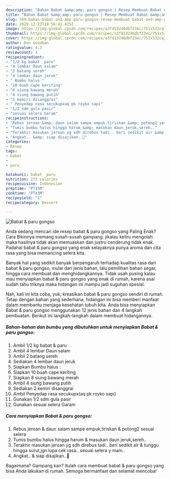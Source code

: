 ```yaml
---
description: "Bahan Babat &amp;amp; paru gongso | Resep Membuat Babat &amp;amp; paru gongso Yang Sedap"
title: "Bahan Babat &amp;amp; paru gongso | Resep Membuat Babat &amp;amp; paru gongso Yang Sedap"
slug: 769-bahan-babat-and-amp-paru-gongso-resep-membuat-babat-and-amp-paru-gongso-yang-sedap
date: 2020-12-22T19:56:41.425Z
image: https://img-global.cpcdn.com/recipes/a3fd13246dbf23ec/751x532cq70/babat-paru-gongso-foto-resep-utama.jpg
thumbnail: https://img-global.cpcdn.com/recipes/a3fd13246dbf23ec/751x532cq70/babat-paru-gongso-foto-resep-utama.jpg
cover: https://img-global.cpcdn.com/recipes/a3fd13246dbf23ec/751x532cq70/babat-paru-gongso-foto-resep-utama.jpg
author: Don Goodman
ratingvalue: 4.3
reviewcount: 3
recipeingredient:
- "1/2 kg babat  paru"
- "4 lembar Daun salam"
- "2 batang sereh"
- "4 lembar daun jeruk"
- " Bumbu halus "
- "10 buah cape keriting"
- "8 siung bawang merah"
- "4 siung bawang putih"
- "2 kemiri disanggrai"
- " Penyedap rasa secukupxaq pk royko sapi"
- "1/2 sdm gula pasir"
- "sesuai selera Garam"
recipeinstructions:
- "Rebus jeroan &amp; daun salam sampe empuk,tiriskan &amp; potong2 sesuai selera"
- "Tumis bumbu halus hingga harum &amp; masukan daun jeruk,sereh.."
- "Terakhir masukan jeroan yg sdh direbus tadi.. beri sedikit air &amp; tunggu hingga surut,jgn lupa cek rasa.. sesuai selera y mam.."
- "Angkat.. &amp; siap disajikan..🤗"
categories:
- Resep
tags:
- babat
- 
- paru

katakunci: babat  paru 
nutrition: 273 calories
recipecuisine: Indonesian
preptime: "PT15M"
cooktime: "PT43M"
recipeyield: "1"
recipecategory: Dessert

---
```



![Babat &amp; paru gongso](https://img-global.cpcdn.com/recipes/a3fd13246dbf23ec/751x532cq70/babat-paru-gongso-foto-resep-utama.jpg)

Anda sedang mencari ide resep babat &amp; paru gongso yang Paling Enak? Cara Bikinnya memang susah-susah gampang. jikalau keliru mengolah maka hasilnya tidak akan memuaskan dan justru cenderung tidak enak. Padahal babat &amp; paru gongso yang enak selayaknya punya aroma dan cita rasa yang bisa memancing selera kita.

Banyak hal yang sedikit banyak berpengaruh terhadap kualitas rasa dari babat &amp; paru gongso, mulai dari jenis bahan, lalu pemilihan bahan segar, hingga cara membuat dan menghidangkannya. Tidak usah pusing kalau mau menyiapkan babat &amp; paru gongso yang enak di rumah, karena asal sudah tahu triknya maka hidangan ini mampu jadi suguhan spesial.




Nah, kali ini kita coba, yuk, kreasikan babat &amp; paru gongso sendiri di rumah. Tetap dengan bahan yang sederhana, hidangan ini bisa memberi manfaat dalam membantu menjaga kesehatan tubuh kita. Anda bisa menyiapkan Babat &amp; paru gongso menggunakan 12 jenis bahan dan 4 langkah pembuatan. Berikut ini langkah-langkah dalam membuat hidangannya.

<!--inarticleads1-->

##### Bahan-bahan dan bumbu yang dibutuhkan untuk menyiapkan Babat &amp; paru gongso:

1. Ambil 1/2 kg babat &amp; paru
1. Ambil 4 lembar Daun salam
1. Ambil 2 batang sereh
1. Sediakan 4 lembar daun jeruk
1. Siapkan  Bumbu halus :
1. Siapkan 10 buah cape keriting
1. Siapkan 8 siung bawang merah
1. Ambil 4 siung bawang putih
1. Sediakan 2 kemiri disanggrai
1. Ambil  Penyedap rasa secukupx(aq pk royko sapi)
1. Gunakan 1/2 sdm gula pasir
1. Gunakan sesuai selera Garam




<!--inarticleads2-->

##### Cara menyiapkan Babat &amp; paru gongso:

1. Rebus jeroan &amp; daun salam sampe empuk,tiriskan &amp; potong2 sesuai selera
1. Tumis bumbu halus hingga harum &amp; masukan daun jeruk,sereh..
1. Terakhir masukan jeroan yg sdh direbus tadi.. beri sedikit air &amp; tunggu hingga surut,jgn lupa cek rasa.. sesuai selera y mam..
1. Angkat.. &amp; siap disajikan..🤗




Bagaimana? Gampang kan? Itulah cara membuat babat &amp; paru gongso yang bisa Anda lakukan di rumah. Semoga bermanfaat dan selamat mencoba!
